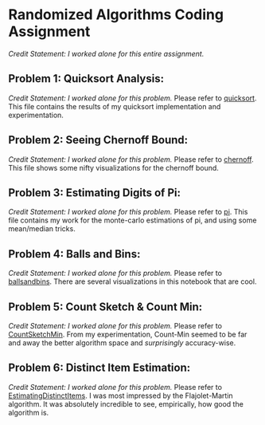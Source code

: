 # Randomized Algorithms Coding Assignment 
_Credit Statement: I worked alone for this entire assignment._

## Problem 1: Quicksort Analysis:
_Credit Statement: I worked alone for this problem._
Please refer to [quicksort](./quicksort.ipynb). This file contains the results of my quicksort implementation and experimentation.

## Problem 2: Seeing Chernoff Bound:
_Credit Statement: I worked alone for this problem._
Please refer to [chernoff](./chernoff.ipynb). This file shows some nifty visualizations for the chernoff bound. 

## Problem 3: Estimating Digits of Pi:
_Credit Statement: I worked alone for this problem._
Please refer to [pi](./digitspi.ipynb). This file contains my work for the monte-carlo estimations of pi, and using some mean/median tricks. 

## Problem 4: Balls and Bins:
_Credit Statement: I worked alone for this problem._
Please refer to [ballsandbins](./ballsandbins.ipynb). There are several visualizations in this notebook that are cool. 

## Problem 5: Count Sketch & Count Min:
_Credit Statement: I worked alone for this problem._
Please refer to [CountSketchMin](./CountSketchMin.ipynb). From my experimentation, Count-Min seemed to be far and away the better algorithm space and _surprisingly_ accuracy-wise.  

## Problem 6: Distinct Item Estimation:
_Credit Statement: I worked alone for this problem._
Please refer to [EstimatingDistinctItems](./EstimatingDistinctItems.ipynb). I was most impressed by the Flajolet-Martin algorithm. It was absolutely incredible to see, empirically, how good the algorithm is. 



